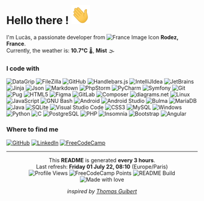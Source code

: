 

# Hello there ! <img src="./img/Hi.gif" alt="Wave hand" width="50" height="50"/>

I'm Lucàs, a passionate developer from <img src="https://camo.githubusercontent.com/810c0059ec880d3bf22c12f8ecd24d39ae1c9ee5d294cd397e6f414738d9cdd8/68747470733a2f2f63646e2d69636f6e732d706e672e666c617469636f6e2e636f6d2f3531322f3139372f3139373536302e706e67" alt="France Image Icon" width="12" height="12"/> **Rodez, France**.
<br>Currently, the weather is: **10.7°C** :thermometer:, **Mist** :fog:

### I code with
![DataGrip](https://img.shields.io/static/v1?label=&message=DataGrip&color=%23df2020&logo=datagrip&logoColor=white)
![FileZilla](https://img.shields.io/static/v1?label=&message=FileZilla&color=%23df2020&logo=filezilla&logoColor=white)
![GitHub](https://img.shields.io/static/v1?label=&message=GitHub&color=%23df2020&logo=github&logoColor=white)
![Handlebars.js](https://img.shields.io/static/v1?label=&message=Handlebars.js&color=%23df2020&logo=handlebarsdotjs&logoColor=white)
![IntelliJIdea](https://img.shields.io/static/v1?label=&message=IntelliJ+IDEA&color=%23df2020&logo=intellijidea&logoColor=white)
![JetBrains](https://img.shields.io/static/v1?label=&message=JetBrains&color=%23df2020&logo=jetbrains&logoColor=white)
![Jinja](https://img.shields.io/static/v1?label=&message=Jinja&color=%23df2020&logo=jinja&logoColor=white)
![Json](https://img.shields.io/static/v1?label=&message=JSON&color=%23df2020&logo=json&logoColor=white)
![Markdown](https://img.shields.io/static/v1?label=&message=Markdown&color=%23df2020&logo=markdown&logoColor=white)
![PhpStorm](https://img.shields.io/static/v1?label=&message=PhpStorm&color=%23df2020&logo=phpstorm&logoColor=white)
![PyCharm](https://img.shields.io/static/v1?label=&message=PyCharm&color=%23df2020&logo=pycharm&logoColor=white)
![Symfony](https://img.shields.io/static/v1?label=&message=Symfony&color=%23df2020&logo=symfony&logoColor=white)
![Git](https://img.shields.io/static/v1?label=&message=Git&color=%23df3e20&logo=git&logoColor=white)
![Pug](https://img.shields.io/static/v1?label=&message=Pug&color=%23df4420&logo=pug&logoColor=white)
![HTML5](https://img.shields.io/static/v1?label=&message=HTML5&color=%23df4920&logo=html5&logoColor=white)
![Figma](https://img.shields.io/static/v1?label=&message=Figma&color=%23df4b20&logo=figma&logoColor=white)
![GitLab](https://img.shields.io/static/v1?label=&message=GitLab&color=%23df5f20&logo=gitlab&logoColor=white)
![Composer](https://img.shields.io/static/v1?label=&message=Composer&color=%23df7220&logo=composer&logoColor=white)
![diagrams.net](https://img.shields.io/static/v1?label=&message=diagrams.net&color=%23df8a20&logo=diagramsdotnet&logoColor=white)
![Linux](https://img.shields.io/static/v1?label=&message=Linux&color=%23dfaf20&logo=linux&logoColor=white)
![JavaScript](https://img.shields.io/static/v1?label=&message=JavaScript&color=%23dfca20&logo=javascript&logoColor=white)
![GNU Bash](https://img.shields.io/static/v1?label=&message=GNU+Bash&color=%235bdf20&logo=gnubash&logoColor=white)
![Android](https://img.shields.io/static/v1?label=&message=Android&color=%2320df75&logo=android&logoColor=white)
![Android Studio](https://img.shields.io/static/v1?label=&message=Android+Studio&color=%2320df75&logo=androidstudio&logoColor=white)
![Bulma](https://img.shields.io/static/v1?label=&message=Bulma&color=%2320dfc3&logo=bulma&logoColor=white)
![MariaDB](https://img.shields.io/static/v1?label=&message=MariaDB&color=%2320b3df&logo=mariadb&logoColor=white)
![Java](https://img.shields.io/static/v1?label=&message=Java&color=%2320b2df&logo=java&logoColor=white)
![SQLite](https://img.shields.io/static/v1?label=&message=SQLite&color=%2320a2df&logo=sqlite&logoColor=white)
![Visual Studio Code](https://img.shields.io/static/v1?label=&message=Visual+Studio+Code&color=%232092df&logo=visualstudiocode&logoColor=white)
![CSS3](https://img.shields.io/static/v1?label=&message=CSS3&color=%23208edf&logo=css3&logoColor=white)
![MySQL](https://img.shields.io/static/v1?label=&message=MySQL&color=%23208ddf&logo=mysql&logoColor=white)
![Windows](https://img.shields.io/static/v1?label=&message=Windows&color=%23208bdf&logo=windows&logoColor=white)
![Python](https://img.shields.io/static/v1?label=&message=Python&color=%232088df&logo=python&logoColor=white)
![C](https://img.shields.io/static/v1?label=&message=C&color=%23207adf&logo=c&logoColor=white)
![PostgreSQL](https://img.shields.io/static/v1?label=&message=PostgreSQL&color=%232050df&logo=postgresql&logoColor=white)
![PHP](https://img.shields.io/static/v1?label=&message=PHP&color=%23202cdf&logo=php&logoColor=white)
![Insomnia](https://img.shields.io/static/v1?label=&message=Insomnia&color=%236020df&logo=insomnia&logoColor=white)
![Bootstrap](https://img.shields.io/static/v1?label=&message=Bootstrap&color=%236d20df&logo=bootstrap&logoColor=white)
![Angular](https://img.shields.io/static/v1?label=&message=Angular&color=%23df204a&logo=angular&logoColor=white)


### Where to find me
[![GitHub](https://img.shields.io/badge/GitHub-100000?style=for-the-badge&logo=github&logoColor=white)](https://github.com/LucasVbr)
[![LinkedIn](https://img.shields.io/badge/LinkedIn-0077B5?style=for-the-badge&logo=linkedin&logoColor=white)](https://www.linkedin.com/in/lucasvbr)
[![FreeCodeCamp](https://img.shields.io/badge/freecodecamp-27273D?style=for-the-badge&logo=freecodecamp&logoColor=white)](https://www.freecodecamp.org/LucasVbr)

---

<div align="center">

This **README** is generated **every 3 hours**.<br>
Last refresh: **Friday 01 July 22, 08:10** (Europe/Paris)<br>
![Profile Views](https://komarev.com/ghpvc/?username=lucasvbr&amp;label=Profile%20views&amp;color=0e75b6&amp;style=flat)
![FreeCodeCamp Points](https://img.shields.io/freecodecamp/points/lucasvbr?label=FreeCodeCamp%20points)
![README Build](https://github.com/LucasVbr/LucasVbr/actions/workflows/main.yml/badge.svg?branch=main)
![Made with love](https://img.shields.io/badge/-made%20with%20%E2%9D%A4%EF%B8%8F-red)


*inspired by [Thomas Guibert](https://github.com/thmsgbrt)*

</div>